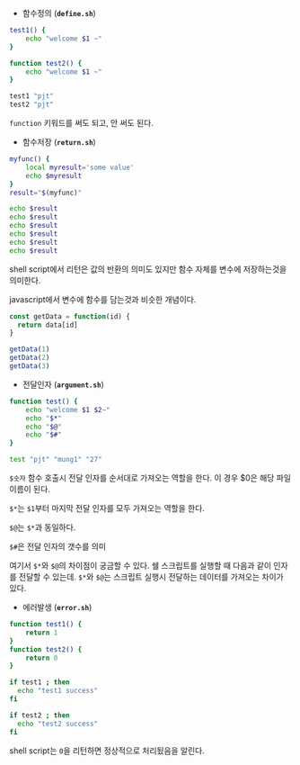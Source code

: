* 함수정의 (**`define.sh`**)

```bash
test1() {
    echo "welcome $1 ~"
}

function test2() {
    echo "welcome $1 ~"
}

test1 "pjt"
test2 "pjt"
```

`function` 키워드를 써도 되고, 안 써도 된다.

* 함수저장 (**`return.sh`**)

```bash
myfunc() {
    local myresult='some value'
    echo $myresult
}
result="$(myfunc)"

echo $result
echo $result
echo $result
echo $result
echo $result
echo $result
```

shell script에서 리턴은 값의 반환의 의미도 있지만 함수 자체를 변수에 저장하는것을 의미한다.

javascript에서 변수에 함수를 담는것과 비슷한 개념이다.

```js
const getData = function(id) {
  return data[id]
}

getData(1)
getData(2)
getData(3)
```

* 전달인자 (**`argument.sh`**)

```bash
function test() {
    echo "welcome $1 $2~"
    echo "$*"
    echo "$@"
    echo "$#"
}

test "pjt" "mung1" "27" 
```

`$숫자` 함수 호출시 전달 인자를 순서대로 가져오는 역할을 한다. 이 경우 $0은 해당 파일 이름이 된다.

`$*`는 `$1`부터 마지막 전달 인자를 모두 가져오는 역할을 한다.

`$@`는 `$*`과 동일하다.

`$#`은 전달 인자의 갯수를 의미

여기서 `$*`와 `$@`의 차이점이 궁금할 수 있다. 쉘 스크립트를 실행할 때 다음과 같이 인자를 전달할 수 있는데. `$*`와 `$@`는 스크립트 실행시 전달하는 데이터를 가져오는 차이가 있다.



* 에러발생 (**`error.sh`**)

```bash
function test1() {
    return 1
}
function test2() {
    return 0
}

if test1 ; then
  echo "test1 success"
fi

if test2 ; then
  echo "test2 success"
fi
```

shell script는 `0`을 리턴하면 정상적으로 처리됬음을 알린다.